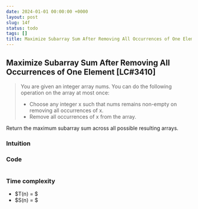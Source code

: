 ```yaml
---
date: 2024-01-01 00:00:00 +0000
layout: post
slug: 14f
status: todo
tags: []
title: Maximize Subarray Sum After Removing All Occurrences of One Element
---
```


## Maximize Subarray Sum After Removing All Occurrences of One Element [LC#3410]
> You are given an integer array nums. You can do the following operation on the array at most once:
> - Choose any integer x such that nums remains non-empty on removing all occurrences of x. 
> - Remove all occurrences of x from the array.

Return the maximum subarray sum across all possible resulting arrays.

### Intuition

### Code
```python

```

### Time complexity
- $T(n) = $ 
- $S(n) = $